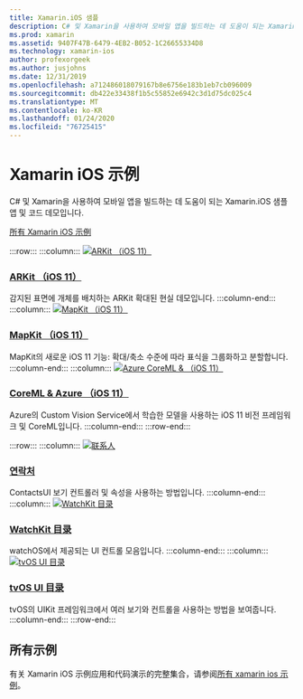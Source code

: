 ```yaml
---
title: Xamarin.iOS 샘플
description: C# 및 Xamarin을 사용하여 모바일 앱을 빌드하는 데 도움이 되는 Xamarin.iOS 샘플 앱 및 코드 데모입니다.
ms.prod: xamarin
ms.assetid: 9407F47B-6479-4EB2-B052-1C26655334D8
ms.technology: xamarin-ios
author: profexorgeek
ms.author: jusjohns
ms.date: 12/31/2019
ms.openlocfilehash: a712486018079167b8e6756e183b1eb7cb096009
ms.sourcegitcommit: db422e33438f1b5c55852e6942c3d1d75dc025c4
ms.translationtype: MT
ms.contentlocale: ko-KR
ms.lasthandoff: 01/24/2020
ms.locfileid: "76725415"
---
```

# <a name="xamarinios-samples"></a>Xamarin iOS 示例

C# 및 Xamarin을 사용하여 모바일 앱을 빌드하는 데 도움이 되는 Xamarin.iOS 샘플 앱 및 코드 데모입니다.

[所有 Xamarin iOS 示例](https://docs.microsoft.com/samples/browse/?products=xamarin&term=Xamarin.iOS)

:::row:::
      :::column:::
[![ARKit （iOS 11）](images/arkit.png)](https://docs.microsoft.com/samples/xamarin/ios-samples/ios11-arkitplacingobjects/)

### <a name="arkit-ios-11httpsdocsmicrosoftcomsamplesxamarinios-samplesios11-arkitplacingobjects"></a>[ARKit （iOS 11）](https://docs.microsoft.com/samples/xamarin/ios-samples/ios11-arkitplacingobjects/)

감지된 표면에 개체를 배치하는 ARKit 확대된 현실 데모입니다.
    :::column-end:::
    :::column:::
[![MapKit （iOS 11）](images/mapkit.png)](https://docs.microsoft.com/samples/xamarin/ios-samples/ios11-mapkitsample/)

### <a name="mapkit-ios-11httpsdocsmicrosoftcomsamplesxamarinios-samplesios11-mapkitsample"></a>[MapKit （iOS 11）](https://docs.microsoft.com/samples/xamarin/ios-samples/ios11-mapkitsample/)

MapKit의 새로운 iOS 11 기능: 확대/축소 수준에 따라 표식을 그룹화하고 분할합니다.
    :::column-end:::
    :::column:::
[![Azure CoreML & （iOS 11）](images/coremlazure.png)](https://docs.microsoft.com/samples/xamarin/ios-samples/ios11-coremlazuremodel/)

### <a name="coreml--azure-ios-11httpsdocsmicrosoftcomsamplesxamarinios-samplesios11-coremlazuremodel"></a>[CoreML & Azure （iOS 11）](https://docs.microsoft.com/samples/xamarin/ios-samples/ios11-coremlazuremodel/)

Azure의 Custom Vision Service에서 학습한 모델을 사용하는 iOS 11 비전 프레임워크 및 CoreML입니다.
    :::column-end:::
:::row-end:::

:::row:::
    :::column:::
[![联系人](images/contacts.png)](https://docs.microsoft.com/samples/xamarin/ios-samples/contacts)

### <a name="contactshttpsdocsmicrosoftcomsamplesxamarinios-samplescontacts"></a>[연락처](https://docs.microsoft.com/samples/xamarin/ios-samples/contacts)

ContactsUI 보기 컨트롤러 및 속성을 사용하는 방법입니다.
    :::column-end:::
    :::column:::
[![WatchKit 目录](images/watchos.png)](https://docs.microsoft.com/samples/xamarin/ios-samples/watchos-watchkitcatalog/)

### <a name="watchkit-cataloghttpsdocsmicrosoftcomsamplesxamarinios-sampleswatchos-watchkitcatalog"></a>[WatchKit 目录](https://docs.microsoft.com/samples/xamarin/ios-samples/watchos-watchkitcatalog/)

watchOS에서 제공되는 UI 컨트롤 모음입니다.
    :::column-end:::
    :::column:::
[![tvOS UI 目录](images/tvosui.png)](https://docs.microsoft.com/samples/xamarin/ios-samples/tvos-uicatalog/)

### <a name="tvos-ui-cataloghttpsdocsmicrosoftcomsamplesxamarinios-samplestvos-uicatalog"></a>[tvOS UI 目录](https://docs.microsoft.com/samples/xamarin/ios-samples/tvos-uicatalog/)

tvOS의 UIKit 프레임워크에서 여러 보기와 컨트롤을 사용하는 방법을 보여줍니다.
    :::column-end:::
:::row-end:::

## <a name="all-samples"></a>所有示例

有关 Xamarin iOS 示例应用和代码演示的完整集合，请参阅[所有 xamarin ios 示例](https://docs.microsoft.com/samples/browse/?products=xamarin&term=Xamarin.iOS)。
